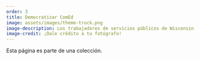 ```yaml
---
order: 3
title: Democratizar ComEd
image: assets/images/theme-truck.png
image-description: Los trabajadores de servicios públicos de Wisconsin inspeccionan una línea eléctrica.
image-credit: ¡Dale crédito a tu fotógrafo!
---
```


Esta página es parte de una colección.
